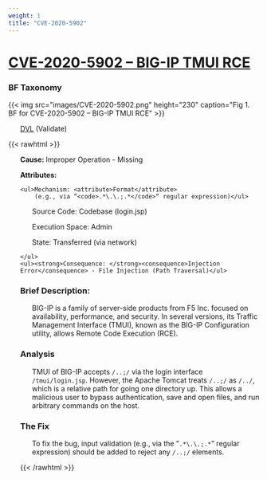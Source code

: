 ```yaml
---
weight: 1
title: "CVE-2020-5902"
---
```

# [CVE-2020-5902 – BIG-IP TMUI RCE](https://cve.mitre.org/cgi-bin/cvename.cgi?name=CVE-2020-5902)

### BF Taxonomy

{{< img src="images/CVE-2020-5902.png" height="230" caption="Fig 1. BF for CVE-2020-5902 – BIG-IP TMUI RCE" >}}


<ul>

[DVL](/Classes/_INP/DVL.md) (Validate)

</ul>
{{< rawhtml >}}
  <ul><strong>Cause: </strong><cause>Improper Operation
    </cause> - Missing</ul>

  <ul><strong>Attributes:</strong>
  
    <ul>Mechanism: <attribute>Format</attribute>
        (e.g., via “<code>.*\.\.;.*</code>“ regular expression)</ul>

  <ul>Source Code: <attribute>Codebase</attribute> (login.jsp)</ul>
  <ul>Execution Space: <attribute>Admin</attribute></ul>
  <ul>State: <attribute>Transferred</attribute> (via network)</ul>



    </ul>
    <ul><strong>Consequence: </strong><consequence>Injection Error</consequence> - File Injection (Path Traversal)</ul>
    
   
  <p><h3>Brief Description:</h3></p>
      <p><ul>BIG-IP is a family of server-side products from F5 Inc. focused on availability, performance, and security. In several versions, its Traffic Management Interface (TMUI), known as the BIG-IP Configuration utility, allows Remote Code Execution (RCE).</ul></p>
  
  <p><h3>Analysis</h3></p>
      <p><ul>TMUI of BIG-IP accepts <code>/..;/</code> via the login interface <code>/tmui/login.jsp</code>. However, the Apache Tomcat treats <code>/..;/</code> as <code>/../</code>, which is a relative path for going one directory up. This allows a malicious user to bypass authentication, save and open files, and run arbitrary commands on the host.</ul></p>
  <p><h3>The Fix</h3></p>
      <p><ul>To fix the bug, input validation (e.g., via the ”<code>.*\.\.;.*</code>” regular expression) should be added to reject any <code>/..;/</code> elements.</ul></p>
  
  {{< /rawhtml >}}